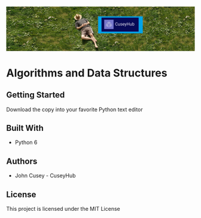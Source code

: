 ![CuseyHub](https://github.com/cusey/ImageForWiki/blob/master/Logos/CuseyHub_Banner_Small.jpg)

# Algorithms and Data Structures 


## Getting Started 

Download the copy into your favorite Python text editor      

## Built With
* Python 6 

## Authors
* John Cusey - CuseyHub  

## License   
This project is licensed under the MIT License
